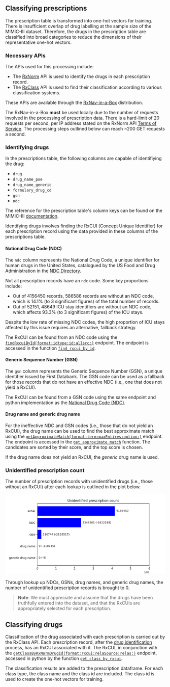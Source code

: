 ## Classifying prescriptions

The prescription table is transformed into one-hot vectors for training. There is insufficient overlap of drug labelling
at the sample size of the MIMIC-III dataset. Therefore, the drugs in the prescription table are classified into broad
categories to reduce the dimensions of their representative one-hot vectors.

### Necessary APIs

The APIs used for this processing include:

- The [RxNorm]() API is used to identify the drugs in each prescription record.
- The [RxClass]() API is used to find their classification according to various classification systems.

These APIs are available through the [RxNav-in-a-Box](https://lhncbc.nlm.nih.gov/RxNav/applications/RxNav-in-a-Box.html)
distribution.

The RxNav-in-a-Box **must** be used locally due to the number of requests involved in the processing of prescription
data. There is a hard-limit of 20 requests per second, per IP address stated on the RxNorm
API [Terms of Service](https://lhncbc.nlm.nih.gov/RxNav/TermsofService.html). The processing steps outlined below can
reach ~200 GET requests a second.

### Identifying drugs

In the prescriptions table, the following columns are capable of identifiying the drug:

- `drug`
- `drug_name_poe`
- `drug_name_generic`
- `formulary_drug_cd`
- `gsn`
- `ndc`

The reference for the prescription table's column keys can be found on the
MIMIC-III [documentation](https://mimic.mit.edu/docs/iii/tables/prescriptions/).

Identifying drugs involves finding the RxCUI (Concept Unique Identifier) for each prescription record using the data
provided in these columns of the prescriptions table.

#### National Drug Code (NDC)

The `ndc` column represents the National Drug Code, a unique identifier for human drugs in the United States, catalogued
by the US Food and Drug Administration in
the [NDC Directory](https://www.fda.gov/drugs/drug-approvals-and-databases/national-drug-code-directory).

Not all prescription records have an `ndc` code. Some key proportions include:

- Out of 4156450 records, 586586 records are without an NDC code, which is 14.1% (to 3 significant figures) of the total
  number of records.
- Out of 52151, 48649 ICU stay identifiers are without an NDC code, which affects 93.3% (to 3
  significant figures) of the ICU stays.

Despite the low rate of missing NDC codes, the high proportion of ICU stays affected by this issue requires an
alternative, fallback strategy.

The RxCUI can be found from an NDC code using
the [`findRxcuiById(format:idtype:id:allsrc:)`](https://lhncbc.nlm.nih.gov/RxNav/APIs/api-RxNorm.findRxcuiById.html)
endpoint. The endpoint is accessed in the
function [`find_rxcui_by_id`](./../curation/prescriptions/find_rxcui_by_id/find_rxcui_by_id.py).

#### Generic Sequence Number (GSN)

The `gsn` column represents the Generic Sequence Number (GSN), a unique identifier issued by First Databank. The GSN
code can be used as a fallback for those records that do not have an effective NDC (i.e., one that does not yield a
RxCUI).

The RxCUI can be found from a GSN code using the same endpoint and python implementation as
the [National Drug Code (NDC)](#national-drug-code-ndc).

#### Drug name and generic drug name

For the ineffective NDC and GSN codes (i.e., those that do not yield an RxCUI), the drug name can be used to find the
best approximate match using
the [`getApproximateMatch(format:term:maxEntires:option:)`](https://lhncbc.nlm.nih.gov/RxNav/APIs/api-RxNorm.getApproximateMatch.html)
endpoint. The endpoint is accessed in
the [`get_approximate_match`](./../curation/prescriptions/get_approximate_match/get_approximate_match.py) function. The
candidates are sorted by their score, and the top score is chosen.

If the drug name does not yield an RxCUI, the _generic_ drug name is used.

### Unidentified prescription count

The number of prescription records with unidentified drugs (i.e., those without an RxCUI) after each lookup is outlined
in the plot below.

![Unidentified prescription count](plots/unidentified_prescription_count.png)

Through lookup up NDCs, GSNs, drug names, and generic drug names, the number of unidentified prescription records is
brought to 0.

> **Note**: We must appreciate and assume that the drugs have been truthfully entered into the dataset, and that the
> RxCUIs are appropriately selected for each prescription.

## Classifying drugs

Classification of the drug associated with each prescription is carried out by the RxClass API. Each prescription
record, after the [drug identification](#identifying-drugs) process, has an RxCUI associated with it. The RxCUI, in
conjunction with
the [`getClassByRxNormDrugId(format:rxcui:relaSource:relas:)`](https://lhncbc.nlm.nih.gov/RxNav/APIs/api-RxClass.getClassByRxNormDrugId.html)
endpoint, accessed in python by the function
[`get_class_by_rxcui`](./../curation/prescriptions/get_class_by_rxcui/get_class_by_rxcui.py).

The classification results are added to the prescription dataframe. For each class type, the class name and the class id
are included. The class id is used to create the one-hot vectors for training.